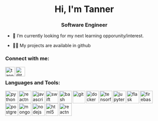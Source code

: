 <h1 align="center">Hi, I'm Tanner</h1>
<h3 align="center">Software Engineer</h3>

<!-- - 🌱 I’m currently learning -->
- 🔭 I’m currently looking for my next learning opporunity/interest.
<!-- - 👯 I’m looking to collaborate with other software engineers and ML engineers -->
- 👨‍💻 My projects are available in github

### Connect with me:
<a href="https://linkedin.com/in/tanneryork" target="blank">
  <img title="tanneryork" align="left" src="https://www.vectorlogo.zone/logos/linkedin/linkedin-icon.svg" alt="tanneryork" height="30" width="30" />
</a>
<a href="https://medium.com/@tannerwyork" target="blank">
  <img title="tannerwyork" align="left" src="https://www.vectorlogo.zone/logos/medium/medium-tile.svg" alt="@tannerwyork" height="30" width="30" />
</a>

<br>

### Languages and Tools:
<p align="left"> 
  <img title="Python" align="left" src="https://www.vectorlogo.zone/logos/python/python-icon.svg" alt="python" width="40" height="40"/>
  <img title="TypeScript" align="left" src="https://www.vectorlogo.zone/logos/typescriptlang/typescriptlang-icon.svg" alt="reactnative" width="40" height="40"/>
  <img title="JavaScript" align="left" src="https://www.vectorlogo.zone/logos/javascript/javascript-icon.svg" alt="javascript" width="40" height="40"/> 
  <img title="Swift" align="left" src="https://www.vectorlogo.zone/logos/swift/swift-icon.svg" alt="swift" width="40" height="40"/> 

  <img title="Bash" align="left" src="https://www.vectorlogo.zone/logos/gnu_bash/gnu_bash-icon.svg" alt="bash" width="40" height="40"/> 
  <img title="Git" align="left" src="https://www.vectorlogo.zone/logos/git-scm/git-scm-icon.svg" alt="git" width="40" height="40"/> 
  <img title="Docker" align="left" src="https://www.vectorlogo.zone/logos/docker/docker-tile.svg" alt="docker" width="40" height="40"/> 
  <img title="Tensorflow" align="left" src="https://www.vectorlogo.zone/logos/tensorflow/tensorflow-icon.svg" alt="tensorflow" width="40" height="40"/> 
  <img title="Jupyter" align="left" src="https://www.vectorlogo.zone/logos/jupyter/jupyter-icon.svg" alt="jupyter" width="40" height="40"/> 
  <img title="Flask" align="left" src="https://www.vectorlogo.zone/logos/pocoo_flask/pocoo_flask-icon.svg" alt="flask" width="40" height="40"/> 
  <img title="Firebase" align="left" src="https://www.vectorlogo.zone/logos/firebase/firebase-icon.svg" alt="firebase" width="40" height="40"/> 
  <img title="Postgres" align="left" src="https://www.vectorlogo.zone/logos/postgresql/postgresql-icon.svg" alt="postgresql" width="40" height="40"/> 
  <img title="Mongodb" align="left" src="https://www.vectorlogo.zone/logos/mongodb/mongodb-icon.svg" alt="mongodb" width="40" height="40"/>
  <img title="Node.js" align="left" src="https://www.vectorlogo.zone/logos/nodejs/nodejs-icon.svg" alt="nodejs" width="40" height="40"/> 
  <img title="HTML5" align="left" src="https://www.vectorlogo.zone/logos/w3_html5/w3_html5-icon.svg" alt="html5" width="40" height="40"/>
  <img title="React" align="left" src="https://reactnative.dev/img/header_logo.svg" alt="reactnative" width="40" height="40"/>
</p>

